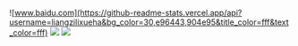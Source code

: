 

![www.baidu.com](https://github-readme-stats.vercel.app/api?username=liangzilixueha&bg_color=30,e96443,904e95&title_color=fff&text_color=fff)
![](https://raw.githubusercontent.com/liangzilixueha/github-stats-transparent/output/generated/overview.svg)
![](https://raw.githubusercontent.com/liangzilixueha/github-stats-transparent/output/generated/languages.svg)
